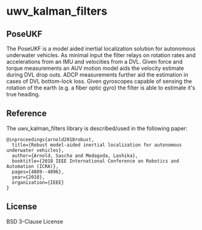 uwv_kalman_filters
=============

PoseUKF
---
The PoseUKF is a model aided inertial localization solution for autonomous underwater vehicles. As minimal input the filter relays on rotation rates and accelerations from an IMU and velocities from a DVL.  Given force and torque measurements an AUV motion model aids the velocity estimate during DVL drop outs.  ADCP measurements further aid the estimation in cases of DVL bottom-lock loss. Given gyroscopes capable of sensing the rotation of the earth (e.g. a fiber optic gyro) the filter is able to estimate it's true heading.

Reference
-------
The uwv_kalman_filters library is described/used in the following paper:

```
@inproceedings{arnold2018robust,
  title={Robust model-aided inertial localization for autonomous underwater vehicles},
  author={Arnold, Sascha and Medagoda, Lashika},
  booktitle={2018 IEEE International Conference on Robotics and Automation (ICRA)},
  pages={4889--4896},
  year={2018},
  organization={IEEE}
}
```

License
-------
BSD 3-Clause License
